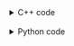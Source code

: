 <details><summary>C++ code</summary>

![](https://github.com/archishmanghos/code-images/blob/master/GFG/Hamiltonian-Path.png)

</details>

<br>

<details><summary>Python code</summary>

![](https://github.com/archishmanghos/code-images/blob/master/GFG/Hamiltonian-Path-py.png)

</details>
